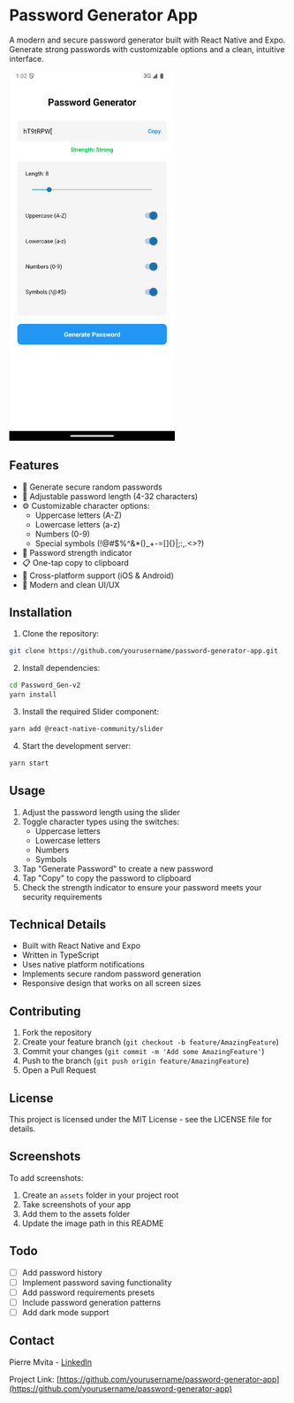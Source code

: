 # Password Generator App

A modern and secure password generator built with React Native and Expo. Generate strong passwords with customizable options and a clean, intuitive interface.

<img src="./assets/screenshot.png" width="300" alt="Password Generator App Screenshot"/>

## Features

- 🔐 Generate secure random passwords
- 📏 Adjustable password length (4-32 characters)
- ⚙️ Customizable character options:
  - Uppercase letters (A-Z)
  - Lowercase letters (a-z)
  - Numbers (0-9)
  - Special symbols (!@#$%^&*()_+-=[]{}|;:,.<>?)
- 💪 Password strength indicator
- 📋 One-tap copy to clipboard
- 📱 Cross-platform support (iOS & Android)
- 🎨 Modern and clean UI/UX

## Installation

1. Clone the repository:
```bash
git clone https://github.com/yourusername/password-generator-app.git
```

2. Install dependencies:
```bash
cd Password_Gen-v2
yarn install
```

3. Install the required Slider component:
```bash
yarn add @react-native-community/slider
```

4. Start the development server:
```bash
yarn start
```

## Usage

1. Adjust the password length using the slider
2. Toggle character types using the switches:
   - Uppercase letters
   - Lowercase letters
   - Numbers
   - Symbols
3. Tap "Generate Password" to create a new password
4. Tap "Copy" to copy the password to clipboard
5. Check the strength indicator to ensure your password meets your security requirements

## Technical Details

- Built with React Native and Expo
- Written in TypeScript
- Uses native platform notifications
- Implements secure random password generation
- Responsive design that works on all screen sizes

## Contributing

1. Fork the repository
2. Create your feature branch (`git checkout -b feature/AmazingFeature`)
3. Commit your changes (`git commit -m 'Add some AmazingFeature'`)
4. Push to the branch (`git push origin feature/AmazingFeature`)
5. Open a Pull Request

## License

This project is licensed under the MIT License - see the LICENSE file for details.

## Screenshots

To add screenshots:
1. Create an `assets` folder in your project root
2. Take screenshots of your app
3. Add them to the assets folder
4. Update the image path in this README

## Todo

- [ ] Add password history
- [ ] Implement password saving functionality
- [ ] Add password requirements presets
- [ ] Include password generation patterns
- [ ] Add dark mode support

## Contact

Pierre Mvita - [LinkedIn](https://www.linkedin.com/in/pierre-mvita/)

Project Link: [https://github.com/yourusername/password-generator-app](https://github.com/yourusername/password-generator-app)